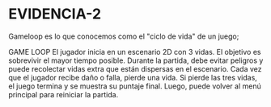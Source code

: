 # EVIDENCIA-2
Gameloop es lo que conocemos como el "ciclo de vida" de un juego;

GAME LOOP
El jugador inicia en un escenario 2D con 3 vidas. El objetivo es sobrevivir el mayor tiempo posible. Durante la partida, debe evitar peligros y puede recolectar vidas extra que están dispersas en el escenario. Cada vez que el jugador recibe daño o falla, pierde una vida. Si pierde las tres vidas, el juego termina y se muestra su puntaje final. Luego, puede volver al menú principal para reiniciar la partida.

